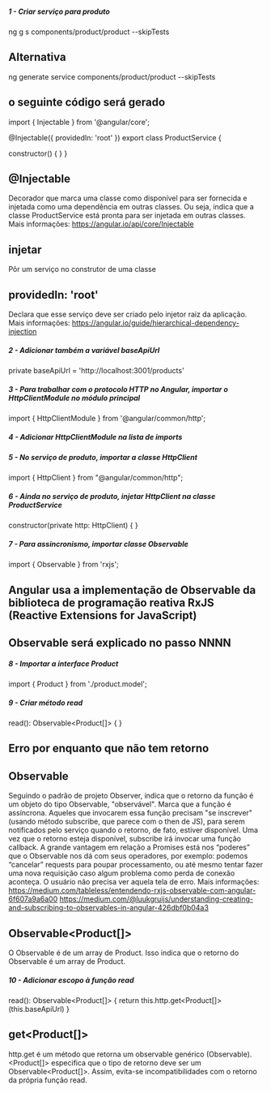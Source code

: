 ##### 1 - Criar serviço para produto
ng g s components/product/product --skipTests

## Alternativa
ng generate service components/product/product --skipTests

## o seguinte código será gerado
import { Injectable } from '@angular/core';

@Injectable({
  providedIn: 'root'
})
export class ProductService {

  constructor() { }
}

## @Injectable
Decorador que marca uma classe como disponível para ser fornecida e injetada como uma dependência em outras classes. Ou seja, indica que a classe ProductService está pronta para ser injetada em outras classes.
Mais informações: https://angular.io/api/core/Injectable

## injetar
Pôr um serviço no construtor de uma classe

## providedIn: 'root'
Declara que esse serviço deve ser criado pelo injetor raiz da aplicação.
Mais informações: https://angular.io/guide/hierarchical-dependency-injection


##### 2 - Adicionar também a variável baseApiUrl
private baseApiUrl = 'http://localhost:3001/products'


##### 3 - Para trabalhar com o protocolo HTTP no Angular, importar o HttpClientModule no módulo principal
import { HttpClientModule } from '@angular/common/http';


##### 4 - Adicionar HttpClientModule na lista de imports


##### 5 - No serviço de produto, importar a classe HttpClient
import { HttpClient } from "@angular/common/http";


##### 6 - Ainda no serviço de produto, injetar HttpClient na classe ProductService
constructor(private http: HttpClient) { }


##### 7 - Para assincronismo, importar classe Observable
import { Observable } from 'rxjs';

## Angular usa a implementação de Observable da biblioteca de programação reativa RxJS (Reactive Extensions for JavaScript)

## Observable será explicado no passo NNNN


##### 8 - Importar a interface Product
import { Product } from './product.model';


##### 9 - Criar método read
read(): Observable<Product[]> {  }

## Erro por enquanto que não tem retorno

## Observable
Seguindo o padrão de projeto Observer, indica que o retorno da função é um objeto do tipo Observable, "observável". Marca que a função é assíncrona. Aqueles que invocarem essa função precisam "se inscrever" (usando método subscribe, que parece com o then de JS), para serem notificados pelo serviço quando o retorno, de fato, estiver disponível. Uma vez que o retorno esteja disponível, subscribe irá invocar uma função callback.
A grande vantagem em relação a Promises está nos “poderes” que o Observable nos dá com seus operadores, por exemplo: podemos “cancelar” requests para poupar processamento, ou até mesmo tentar fazer uma nova requisição caso algum problema como perda de conexão aconteça. O usuário não precisa ver aquela tela de erro.
Mais informações:
https://medium.com/tableless/entendendo-rxjs-observable-com-angular-6f607a9a6a00
https://medium.com/@luukgruijs/understanding-creating-and-subscribing-to-observables-in-angular-426dbf0b04a3

## Observable<Product[]>
O Observable é de um array de Product. Isso indica que o retorno do Observable é um array de Product.


##### 10 - Adicionar escopo à função read
read(): Observable<Product[]> {
    return this.http.get<Product[]>(this.baseApiUrl)
}

## get<Product[]>
http.get é um método que retorna um observable genérico (Observable<Object>). <Product[]> especifica que o tipo de retorno deve ser um Observable<Product[]>. Assim, evita-se incompatibilidades com o retorno da própria função read.